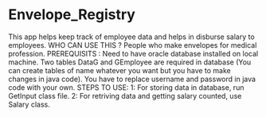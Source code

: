 # Envelope_Registry
This app helps keep track of employee data and helps in disburse salary to employees.
WHO CAN USE THIS ?
    People who make envelopes for medical profession.
PREREQUISITS :
    Need to have oracle database installed on local machine.
    Two tables DataG and GEmployee are required in database (You can create tables of 
    name whatever you want but you have to make changes in java code).
    You have to replace username and password in java code with your own.
 STEPS TO USE:
    1: For storing data in database, run GetInput class file.
    2: For retriving data and getting salary counted, use Salary class.
